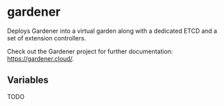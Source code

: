 # gardener

Deploys Gardener into a virtual garden along with a dedicated ETCD and a set of extension controllers.

Check out the Gardener project for further documentation: https://gardener.cloud/.

## Variables

TODO
